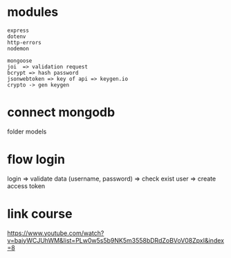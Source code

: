 # modules

    express
    dotenv
    http-errors
    nodemon

    mongoose
    joi  => validation request
    bcrypt => hash password
    jsonwebtoken => key of api => keygen.io
    crypto -> gen keygen

# connect mongodb

folder models

# flow login

login => validate data (username, password) => check exist user => create access token

# link course

https://www.youtube.com/watch?v=baiyWCJUhWM&list=PLw0w5s5b9NK5m3558bDRdZoBVoV08ZpxI&index=8
